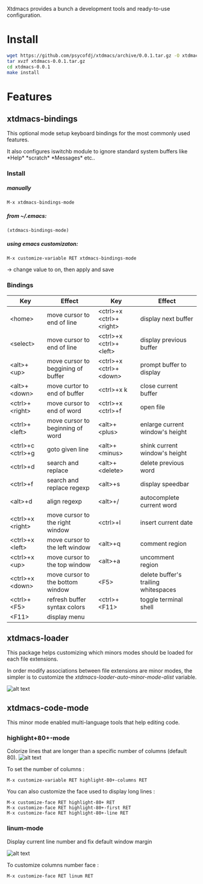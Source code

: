 Xtdmacs provides a bunch a development tools and ready-to-use configuration.

Install
=======


```bash
wget https://github.com/psycofdj/xtdmacs/archive/0.0.1.tar.gz -O xtdmacs-0.0.1.tar.gz
tar xvzf xtdmacs-0.0.1.tar.gz
cd xtdmacs-0.0.1
make install
```

Features
========

xtdmacs-bindings
----------------

This optional mode setup keyboard bindings for the most commonly used
features.

It also configures iswitchb module to ignore standard system buffers like
\*Help\* \*scratch\* \*Messages\* etc..

### Install

##### manually

```
M-x xtdmacs-bindings-mode
```

##### from ~/.emacs:
```
(xtdmacs-bindings-mode)
```

##### using emacs customizaton:

```M-x customize-variable RET xtdmacs-bindings-mode```

-> change value to on, then apply and save

### Bindings

| Key                           | Effect                                | Key                           | Effect                                |
|-------------------------------|---------------------------------------|-------------------------------|---------------------------------------|
| \<home\>                      | move cursor to end of line            | \<ctrl\>+x \<ctrl\>+\<right\> | display next buffer                   |
| \<select\>                    | move cursor to end of line            | \<ctrl\>+x \<ctrl\>+\<left\>  | display previous buffer               |
| \<alt\>+\<up\>                | move cursor to beggining of buffer    | \<ctrl\>+x \<ctrl\>+\<down\>  | prompt buffer to display              |
| \<alt\>+\<down\>              | move curtor to end of buffer          | \<ctrl\>+x k                  | close current buffer                  |
| \<ctrl\>+\<right\>            | move cursor to end of word            | \<ctrl\>+x \<ctrl\>+f         | open file                             |
| \<ctrl\>+\<left\>             | move cursor to beginning of word      | \<alt\>+\<plus\>              | enlarge current window's height       |
| \<ctrl\>+c \<ctrl\>+g         | goto given line                       | \<alt\>+\<minus\>             | shink current window's height         |
| \<ctrl\>+d                    | search and replace                    | \<alt\>+\<delete\>            | delete previous word                  |
| \<ctrl\>+f                    | search and replace regexp             | \<alt\>+s                     | display speedbar                      |
| \<alt\>+d                     | align regexp                          | \<alt\>+/                     | autocomplete current word             |
| \<ctrl\>+x \<right\>          | move cursor to the right window       | \<ctrl\>+l                    | insert current date                   |
| \<ctrl\>+x \<left\>           | move cursor to the left window        | \<alt\>+q                     | comment region                        |
| \<ctrl\>+x \<up\>             | move cursor to the top window         | \<alt\>+a                     | uncomment region                      |
| \<ctrl\>+x \<down\>           | move cursor to the bottom window      | \<F5\>                        | delete buffer's trailing whitespaces  |
| \<ctrl\>+\<F5\>               | refresh buffer syntax colors          | \<ctrl\>+\<F11\>              | toggle terminal shell                 |
| \<F11\>                       | display menu                          |                               |                                       |


xtdmacs-loader
--------------

This package helps customizing which minors modes should be loaded for each
file extensions.

In order modify associations between file extensions are minor modes, the simpler
is to customize the *xtdmacs-loader-auto-minor-mode-alist* variable.

![alt text](doc/xtdmacs-loader.png "Logo Title Text 1")


xtdmacs-code-mode
-----------------

This minor mode enabled multi-language tools that help editing code.

### highlight+80+-mode

Colorize lines that are longer than a specific number of columns (default 80).
![alt text](doc/xtdmacs-code-highlight80+.png "Logo Title Text 1")

To set the number of columns :
```
M-x customize-variable RET highlight-80+-columns RET
```

You can also customize the face used to display long lines :
```
M-x customize-face RET highlight-80+ RET
M-x customize-face RET highlight-80+-first RET
M-x customize-face RET highlight-80+-line RET
```

### linum-mode

Display current line number and fix default window margin

![alt text](doc/xtdmacs-code-linum.png "Logo Title Text 1")

To customize columns number face :
```
M-x customize-face RET linum RET
```
